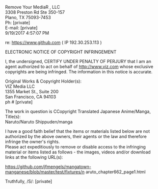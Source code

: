 Remove Your MediaR , LLC  
3308 Preston Rd Ste 350-157  
Plano, TX 75093-7453  
Ph: [private]  
E-mail: [private]  
9/19/2017 4:57:07 PM  

re: https://www.github.com ( IP 192.30.253.113 )  

ELECTRONIC NOTICE OF COPYRIGHT INFRINGEMENT

I, the undersigned, CERTIFY UNDER PENALTY OF PERJURY that I am an
agent authorized to act on behalf of http://www.viz.com whose exclusive
copyrights are being
infringed. The information in this notice is accurate.

Original Works & Copyright Holder(s):  
VIZ Media LLC  
1355 Market St., Suite 200  
San Francisco, CA 94103  
ph # [private]

The work in question is CCopyright Translated Japanese Anime/Manga,
Title(s):  
Naruto/Naruto Shippuden/manga

I have a good faith belief that the items or materials listed below are not
authorized
by the above owners, their agents or the law and therefore infringe the
owner's rights.  
Please act expeditiously to remove or disable access to the infringing
material or items
listed as follows - the images, videos and/or download links at the
following URL(s):

https://github.com/jfmengels/mangatown-manganese/blob/master/test/fixtures/n
aruto_chapter662_page1.html

Truthfully,
/S/: [private]
